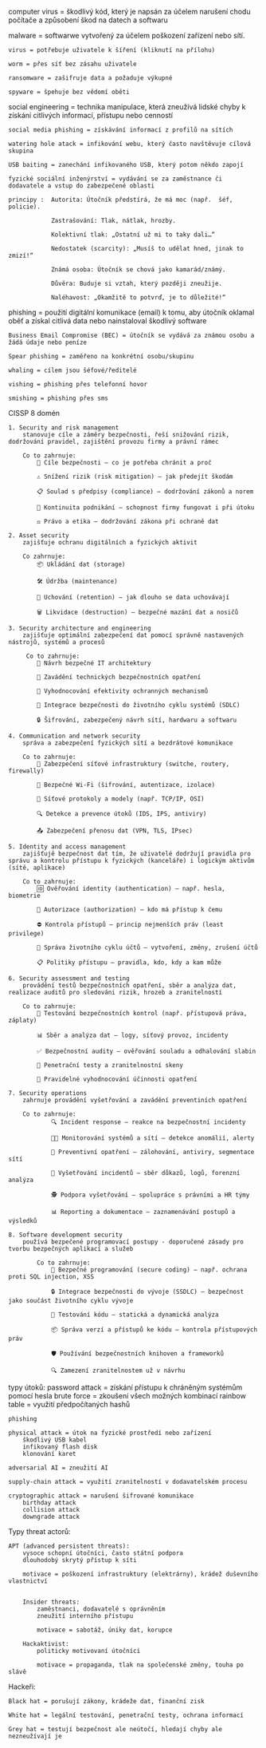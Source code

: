 computer virus = škodlivý kód, který je napsán za účelem narušení chodu počítače a způsobení škod na datech a softwaru

malware = softwarwe vytvořený za účelem poškození zařízení nebo sítí. 

    virus = potřebuje uživatele k šíření (kliknutí na přílohu)

    worm = přes síť bez zásahu uživatele

    ransomware = zašifruje data a požaduje výkupné

    spyware = špehuje bez vědomí oběti

social engineering = technika manipulace, která zneužívá lidské chyby k získání citlivých informací, přístupu nebo cenností 

    social media phishing = získávání informací z profilů na sítích

    watering hole atack = infikování webu, který často navštěvuje cílová skupina

    USB baiting = zanechání infikovaného USB, který potom někdo zapojí

    fyzické sociální inženýrství = vydávání se za zaměstnance či dodavatele a vstup do zabezpečené oblasti

    principy :  Autorita: Útočník předstírá, že má moc (např.  šéf, policie).

                Zastrašování: Tlak, nátlak, hrozby.

                Kolektivní tlak: „Ostatní už mi to taky dali…“

                Nedostatek (scarcity): „Musíš to udělat hned, jinak to zmizí!“

                Známá osoba: Útočník se chová jako kamarád/známý.

                Důvěra: Buduje si vztah, který později zneužije.

                Naléhavost: „Okamžitě to potvrď, je to důležité!“



phishing = použití digitální komunikace (email) k tomu, aby útočník oklamal oběť a získal citlivá data nebo nainstaloval škodlivý software

    Business Email Compromise (BEC) = útočník se vydává za známou osobu a žádá údaje nebo peníze 

    Spear phishing = zaměřeno na konkrétní osobu/skupinu

    whaling = cílem jsou šéfové/ředitelé

    vishing = phishing přes telefonní hovor

    smishing = phishing přes sms

CISSP 8 domén

    1. Security and risk management
        stanovuje cíle a záměry bezpečnosti, řeší snižování rizik, dodržování pravidel, zajištění provozu firmy a právní rámec

        Co to zahrnuje:
            🔐 Cíle bezpečnosti – co je potřeba chránit a proč

            ⚠️ Snížení rizik (risk mitigation) – jak předejít škodám

            📋 Soulad s předpisy (compliance) – dodržování zákonů a norem

            🔄 Kontinuita podnikání – schopnost firmy fungovat i při útoku

            ⚖️ Právo a etika – dodržování zákona při ochraně dat

    2. Asset security
        zajišťuje ochranu digitálních a fyzických aktivit

        Co zahrnuje:
            📦 Ukládání dat (storage)

            🛠️ Údržba (maintenance)

            🧾 Uchování (retention) – jak dlouho se data uchovávají

            🗑️ Likvidace (destruction) – bezpečné mazání dat a nosičů

    3. Security architecture and engineering
        zajišťuje optimální zabezpečení dat pomocí správně nastavených nástrojů, systémů a procesů

         Co to zahrnuje:
            📐 Návrh bezpečné IT architektury

            🔧 Zavádění technických bezpečnostních opatření

            🧪 Vyhodnocování efektivity ochranných mechanismů

            🔄 Integrace bezpečnosti do životního cyklu systémů (SDLC)

            🔒 Šifrování, zabezpečený návrh sítí, hardwaru a softwaru

    4. Communication and network security
        správa a zabezpečení fyzických sítí a bezdrátové komunikace 

        Co to zahrnuje:
            🧭 Zabezpečení síťové infrastruktury (switche, routery, firewally)

            📶 Bezpečné Wi-Fi (šifrování, autentizace, izolace)

            📡 Síťové protokoly a modely (např. TCP/IP, OSI)

            🔍 Detekce a prevence útoků (IDS, IPS, antiviry)

            📤 Zabezpečení přenosu dat (VPN, TLS, IPsec)

    5. Identity and access management 
        zajišťujě bezpečnost dat tím, že uživatelé dodržují pravidla pro správu a kontrolu přístupu k fyzických (kanceláře) i logickým aktivům (sítě, aplikace)

        Co to zahrnuje:
            🆔 Ověřování identity (authentication) – např. hesla, biometrie

            🛂 Autorizace (authorization) – kdo má přístup k čemu

            ⛔ Kontrola přístupů – princip nejmenších práv (least privilege)

            🔁 Správa životního cyklu účtů – vytvoření, změny, zrušení účtů

            📋 Politiky přístupu – pravidla, kdo, kdy a kam může

    6. Security assessment and testing
        provádění testů bezpečnostních opatření, sběr a analýza dat, realizace auditů pro sledováni rizik, hrozeb a zranitelností

        Co to zahrnuje:
            🧱 Testování bezpečnostních kontrol (např. přístupová práva, záplaty)

            📊 Sběr a analýza dat – logy, síťový provoz, incidenty

            ✅ Bezpečnostní audity – ověřování souladu a odhalování slabin

            🔁 Penetrační testy a zranitelnostní skeny

            📅 Pravidelné vyhodnocování účinnosti opatření

    7. Security operations
        zahrnuje provádění vyšetřování a zavádění preventiních opatření

        Co to zahrnuje:
                🔍 Incident response – reakce na bezpečnostní incidenty

                🧑‍💻 Monitorování systémů a sítí – detekce anomálií, alerty

                🛑 Preventivní opatření – zálohování, antiviry, segmentace sítí

                📁 Vyšetřování incidentů – sběr důkazů, logů, forenzní analýza

                🕵️ Podpora vyšetřování – spolupráce s právními a HR týmy

                📊 Reporting a dokumentace – zaznamenávání postupů a výsledků

    8. Software development security
        používá bezpečené programovací postupy - doporučené zásady pro tvorbu bezpečných aplikací a služeb

            Co to zahrnuje:
                📜 Bezpečné programování (secure coding) – např. ochrana proti SQL injection, XSS

                🔒 Integrace bezpečnosti do vývoje (SSDLC) – bezpečnost jako součást životního cyklu vývoje

                🧪 Testování kódu – statická a dynamická analýza

                📦 Správa verzí a přístupů ke kódu – kontrola přístupových práv

                🛡️ Používání bezpečnostních knihoven a frameworků

                🔍 Zamezení zranitelnostem už v návrhu

typy útoků:
    password attack = získání přístupu k chráněným systémům pomocí hesla
        brute force = zkoušení všech možných kombinací
        rainbow table = využití předpočítaných hashů

    phishing

    physical attack = útok na fyzické prostředí nebo zařízení
        škodlivý USB kabel
        infikovaný flash disk
        klonování karet

    adversarial AI = zneužití AI

    supply-chain attack = využití zranitelností v dodavatelském procesu

    cryptographic attack = narušení šifrované komunikace
        birthday attack
        collision attack
        downgrade attack    

Typy threat actorů:

    APT (advanced persistent threats):
        vysoce schopní útočníci, často státní podpora
        dlouhodobý skrytý přístup k síti
        
        motivace = poškození infrastruktury (elektrárny), krádež duševního vlastnictví 


        Insider threats:
            zaměstnanci, dodavatelé s oprávněním
            zneužití interního přístupu
            
            motivace = sabotáž, úniky dat, korupce
        
        Hackaktivist:
            politicky motivovaní útočníci

            motivace = propaganda, tlak na společenské změny, touha po slávě


Hackeři:

    Black hat = porušují zákony, krádeže dat, finanční zisk

    White hat = legální testování, penetrační testy, ochrana informací

    Grey hat = testují bezpečnost ale neútočí, hledají chyby ale nezneužívají je